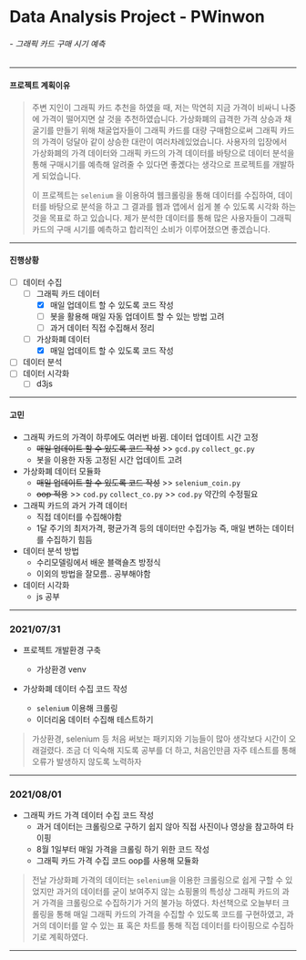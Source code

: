 # Data Analysis Project - PWinwon

###### 																													- 그래픽 카드 구매 시기 예측

-----

#### 프로젝트 계획이유

>주변 지인이 그래픽 카드 추천을 하였을 때, 저는 막연히 지금 가격이 비싸니 나중에 가격이 떨어지면 살 것을 추천하였습니다. 가상화폐의 급격한 가격 상승과 채굴기를 만들기 위해 채굴업자들이 그래픽 카드를 대량 구매함으로써 그래픽 카드의 가격이 덩달아 같이 상승한 대란이 여러차례있었습니다. 사용자의 입장에서 가상화폐의 가격 데이터와 그래픽 카드의 가격 데이터를 바탕으로 데이터 분석을 통해 구매시기를 예측해 알려줄 수 있다면 좋곘다는 생각으로 프로젝트를 개발하게 되었습니다.
>
>이 프로젝트는 `selenium` 을 이용하여 웹크롤링을 통해 데이터를 수집하여, 데이터를 바탕으로 분석을 하고 그 결과를 웹과 앱에서 쉽게 볼 수 있도록 시각화 하는 것을 목표로 하고 있습니다. 제가 분석한 데이터를 통해 많은 사용자들이 그래픽 카드의 구매 시기를 예측하고 합리적인 소비가 이루어졌으면 좋겠습니다.

----

#### 진행상황

- [ ] 데이터 수집
  - [ ] 그래픽 카드 데이터
    - [x] 매일 업데이트 할 수 있도록 코드 작성
    - [ ] 봇을 활용해 매일 자동 업데이트 할 수 있는 방법 고려
    - [ ] 과거 데이터 직접 수집해서 정리
  - [ ] 가상화폐 데이터
    - [x] 매일 업데이트 할 수 있도록 코드 작성
- [ ] 데이터 분석
- [ ] 데이터 시각화
  - [ ] d3js

-----

#### 고민

- 그래픽 카드의 가격이 하루에도 여러번 바뀜. 데이터 업데이트 시간 고정
  - ~~매일 업데이트 할 수 있도록 코드 작성~~  >>  `gcd.py` `collect_gc.py`
  - 봇을 이용한 자동 고정된 시간 업데이트 고려
- 가상화폐 데이터 모듈화
  - ~~매일 업데이트 할 수 있도록 코드 작성~~ >> `selenium_coin.py`
  - ~~oop 적용~~ >> `cod.py` `collect_co.py` >> `cod.py` 약간의 수정필요
- 그래픽 카드의 과거 가격 데이터
  - 직접 데이터를 수집해야함
  - 1달 주기의 최저가격, 평균가격 등의 데이터만 수집가능 즉, 매일 변하는 데이터를 수집하기 힘듬
- 데이터 분석 방법
  - 수리모델링에서 배운 블랙숄츠 방정식
  - 이외의 방법을 잘모름.. 공부해야함
- 데이터 시각화
  - js 공부

----

### 2021/07/31

- 프로젝트 개발환경 구축
  - 가상환경 venv

- 가상화폐 데이터 수집 코드 작성
  - `selenium` 이용해 크롤링
  - 이더리움 데이터 수집해 테스트하기

>가상환경, selenium 등 처음 써보는 패키지와 기능들이 많아 생각보다 시간이 오래걸렸다. 조금 더 익숙해 지도록 공부를 더 하고, 처음인만큼 자주 테스트를 통해 오류가 발생하지 않도록 노력하자

----

### 2021/08/01

- 그래픽 카드 가격 데이터 수집 코드 작성
  - 과거 데이터는 크롤링으로 구하기 쉽지 않아 직접 사진이나 영상을 참고하여 타이핑
  - 8월 1일부터 매일 가격을 크롤링 하기 위한 코드 작성
  - 그래픽 카드 가격 수집 코드 oop를 사용해 모듈화

> 전날 가상화폐 가격의 데이터는 `selenium`을 이용한 크롤링으로 쉽게 구할 수 있었지만 과거의 데이터를 굳이 보여주지 않는 쇼핑몰의 특성상 그래픽 카드의 과거 가격을 크롤링으로 수집하기가 거의 불가능 하였다. 차선책으로 오늘부터 크롤링을 통해 매일 그래픽 카드의 가격을 수집할 수 있도록 코드를 구현하였고, 과거의 데이터를 알 수 있는 표 혹은 차트를 통해 직접 데이터를 타이핑으로 수집하기로 계획하였다.

----






